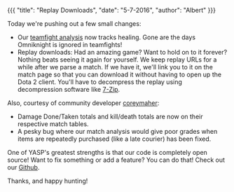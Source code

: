 {{{
  "title": "Replay Downloads",
  "date": "5-7-2016",
  "author": "Albert"
}}}

Today we're pushing out a few small changes:

* Our [teamfight analysis](https://yasp.co/matches/2347466447/teamfights#0) now tracks healing. Gone are the days
  Omniknight is ignored in teamfights!
* Replay downloads: Had an amazing game? Want to hold on to it forever? Nothing beats seeing it again for yourself.
  We keep replay URLs for a while after we parse a match. If we have it, we'll link you to it on the match page 
  so that you can download it without having to open up the Dota 2 client. You'll have to decompress the replay
  using decompression software like [7-Zip](http://www.7-zip.org/).

Also, courtesy of community developer [coreymaher](https://github.com/coreymaher):

* Damage Done/Taken totals and kill/death totals are now on their respective match tables.
* A pesky bug where our match analysis would give poor grades when items are repeatedly purchased
 (like a late courier) has been fixed.

One of YASP's greatest strengths is that our code is completely open source! Want to fix something or add a feature?
You can do that! Check out our [Github](https://github.com/yasp-dota/yasp).

Thanks, and happy hunting!